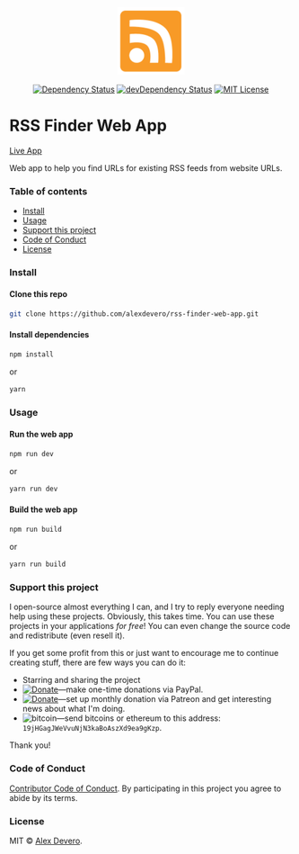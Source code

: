 <div align="center">
  <img src="./docs/rss-icon.png" width="120" />
</div>

<p align="center">
  <a href="https://david-dm.org/alexdevero/rss-finder-web-app"><img alt="Dependency Status" src="https://david-dm.org/alexdevero/rss-finder-web-app.svg?style=flat"></a>
  <a href="https://david-dm.org/alexdevero/rss-finder-web-app?type=dev"><img alt="devDependency Status" src="https://david-dm.org/alexdevero/rss-finder-web-app/dev-status.svg?style=flat"></a>
  <a href="http://opensource.org/licenses/MIT"><img alt="MIT License" src="https://img.shields.io/npm/l/express.svg"></a>
</p>

# RSS Finder Web App

[Live App](https://rsswebfinder.web.app/)

Web app to help you find URLs for existing RSS feeds from website URLs.

### Table of contents

* [Install](#install)
* [Usage](#usage)
* [Support this project](#support-this-project)
* [Code of Conduct](#code-of-conduct)
* [License](#license)

### Install

#### Clone this repo

```bash
git clone https://github.com/alexdevero/rss-finder-web-app.git
```

#### Install dependencies

```bash
npm install
```

or

```bash
yarn
```

### Usage

#### Run the web app

```bash
npm run dev
```

or

```bash
yarn run dev
```

#### Build the web app

```bash
npm run build
```

or

```bash
yarn run build
```

### Support this project

I open-source almost everything I can, and I try to reply everyone needing help using these projects. Obviously,
this takes time. You can use these projects in your applications *for free*! You can even change the source code and redistribute (even resell it).

If you get some profit from this or just want to encourage me to continue creating stuff, there are few ways you can do it:

- Starring and sharing the project
- [![Donate](https://img.shields.io/badge/Donate-Paypal-brightgreen.svg?colorB=259cd2)](https://www.paypal.com/cgi-bin/webscr?cmd=_s-xclick&hosted_button_id=YKLGUUB34ASEL)—make one-time donations via PayPal.
- [![Donate](https://img.shields.io/badge/Donate-Patreon-brightgreen.svg?colorB=f86213)](https://www.patreon.com/alexdevero)—set up monthly donation via Patreon and get interesting news about what I'm doing.
- <img alt="bitcoin" src="https://img.shields.io/badge/Donate-Bitcoin-brightgreen.svg?colorB=fab915">—send bitcoins or ethereum to this address: `19jHGagJWeVvuNjN3kaBoAszXd9ea9gKzp`.

Thank you!

### Code of Conduct

[Contributor Code of Conduct](code-of-conduct.md). By participating in this project you agree to abide by its terms.

### License

MIT © [Alex Devero](https://alexdevero.com).
